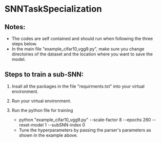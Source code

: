 # SNNTaskSpecialization


## Notes:
* The codes are self contained and should run when following the three steps below. 
* In the main file "example_cifar10_vgg9.py", make sure you change directories of the dataset and the location where you want to save the model.


## Steps to train a sub-SNN: 

1. Insall all the packages in the file "requirments.txt" into your virtual environment.

2. Run your virtual environment.

3. Run the python file for training
   * python "example_cifar10_vgg9.py" --scale-factor 8 --epochs 260  --reset-model 1  --subSNN-index 0
   * Tune the hyperparameters by passing the parser's parameters as shown in the example above.
  



   
